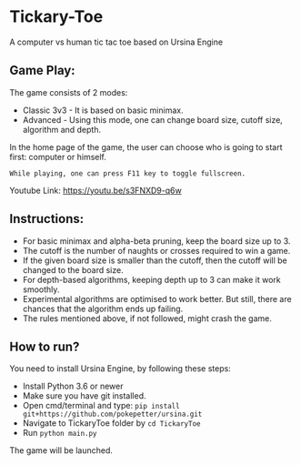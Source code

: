 # Tickary-Toe
A computer vs human tic tac toe based on Ursina Engine

## Game Play: 
The game consists of 2 modes: 

* Classic 3v3 - It is based on basic minimax.
* Advanced - Using this mode, one can change board size, cutoff size, algorithm and depth.

In the home page of the game, the user can choose who is going to start first: computer or himself.

```
While playing, one can press F11 key to toggle fullscreen.  
```

Youtube Link: https://youtu.be/s3FNXD9-q6w

## Instructions: 
* For basic minimax and alpha-beta pruning, keep the board size up to 3.
* The cutoff is the number of naughts or crosses required to win a game.
* If the given board size is smaller than the cutoff, then the cutoff will be changed to the board size.
* For depth-based algorithms, keeping depth up to 3 can make it work smoothly.
* Experimental algorithms are optimised to work better. But still, there are chances that the algorithm ends up failing.
* The rules mentioned above, if not followed, might crash the game.

## How to run?
You need to install Ursina Engine, by following these steps:
* Install Python 3.6 or newer
* Make sure you have git installed.
* Open cmd/terminal and type:
  `pip install git+https://github.com/pokepetter/ursina.git`
* Navigate to TickaryToe folder by `cd TickaryToe`
* Run `python main.py`

The game will be launched.
